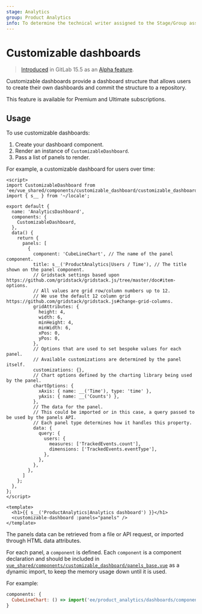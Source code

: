 ```yaml
---
stage: Analytics
group: Product Analytics
info: To determine the technical writer assigned to the Stage/Group associated with this page, see https://about.gitlab.com/handbook/product/ux/technical-writing/#assignments
---
```


# Customizable dashboards

> [Introduced](https://gitlab.com/gitlab-org/gitlab/-/merge_requests/98610) in GitLab 15.5 as an [Alpha feature](../../policy/alpha-beta-support.md#alpha-features).

Customizable dashboards provide a dashboard structure that allows users to create
their own dashboards and commit the structure to a repository.

This feature is available for Premium and Ultimate subscriptions.

## Usage

To use customizable dashboards:

1. Create your dashboard component.
1. Render an instance of `CustomizableDashboard`.
1. Pass a list of panels to render.

For example, a customizable dashboard for users over time:

```vue
<script>
import CustomizableDashboard from 'ee/vue_shared/components/customizable_dashboard/customizable_dashboard.vue';
import { s__ } from '~/locale';

export default {
  name: 'AnalyticsDashboard',
  components: {
    CustomizableDashboard,
  },
  data() {
    return {
      panels: [
        {
          component: 'CubeLineChart', // The name of the panel component.
          title: s__('ProductAnalytics|Users / Time'), // The title shown on the panel component.
          // Gridstack settings based upon https://github.com/gridstack/gridstack.js/tree/master/doc#item-options.
          // All values are grid row/column numbers up to 12.
          // We use the default 12 column grid https://github.com/gridstack/gridstack.js#change-grid-columns.
          gridAttributes: {
            height: 4,
            width: 6,
            minHeight: 4,
            minWidth: 6,
            xPos: 0,
            yPos: 0,
          },
          // Options that are used to set bespoke values for each panel.
          // Available customizations are determined by the panel itself.
          customizations: {},
          // Chart options defined by the charting library being used by the panel.
          chartOptions: {
            xAxis: { name: __('Time'), type: 'time' },
            yAxis: { name: __('Counts') },
          },
          // The data for the panel.
          // This could be imported or in this case, a query passed to be used by the panels API.
          // Each panel type determines how it handles this property.
          data: {
            query: {
              users: {
                measures: ['TrackedEvents.count'],
                dimensions: ['TrackedEvents.eventType'],
              },
            },
          },
        },
      ]
    };
  },
};
</script>

<template>
  <h1>{{ s__('ProductAnalytics|Analytics dashboard') }}</h1>
  <customizable-dashboard :panels="panels" />
</template>
```

The panels data can be retrieved from a file or API request, or imported through HTML data attributes.

For each panel, a `component` is defined. Each `component` is a component declaration and should be included in
[`vue_shared/components/customizable_dashboard/panels_base.vue`](https://gitlab.com/gitlab-org/gitlab/blob/master/ee/app/assets/javascripts/vue_shared/components/customizable_dashboard/panels_base.vue)
as a dynamic import, to keep the memory usage down until it is used.

For example:

```javascript
components: {
  CubeLineChart: () => import('ee/product_analytics/dashboards/components/panels/cube_line_chart.vue')
}
```
